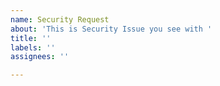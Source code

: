 ```yaml
---
name: Security Request
about: 'This is Security Issue you see with '
title: ''
labels: ''
assignees: ''

---
```



